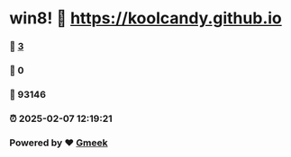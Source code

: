 # win8! :link: https://koolcandy.github.io 
### :page_facing_up: [3](https://koolcandy.github.io/tag.html) 
### :speech_balloon: 0 
### :hibiscus: 93146 
### :alarm_clock: 2025-02-07 12:19:21 
### Powered by :heart: [Gmeek](https://github.com/Meekdai/Gmeek)
